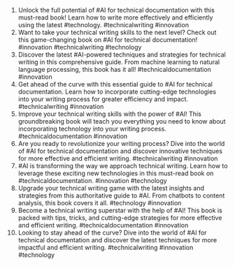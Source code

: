 1. Unlock the full potential of #AI for technical documentation with this must-read book! Learn how to write more effectively and efficiently using the latest #technology. #technicalwriting #innovation
2. Want to take your technical writing skills to the next level? Check out this game-changing book on #AI for technical documentation! #innovation #technicalwriting #technology
3. Discover the latest #AI-powered techniques and strategies for technical writing in this comprehensive guide. From machine learning to natural language processing, this book has it all! #technicaldocumentation #innovation
4. Get ahead of the curve with this essential guide to #AI for technical documentation. Learn how to incorporate cutting-edge technologies into your writing process for greater efficiency and impact. #technicalwriting #innovation
5. Improve your technical writing skills with the power of #AI! This groundbreaking book will teach you everything you need to know about incorporating technology into your writing process. #technicaldocumentation #innovation
6. Are you ready to revolutionize your writing process? Dive into the world of #AI for technical documentation and discover innovative techniques for more effective and efficient writing. #technicalwriting #innovation
7. #AI is transforming the way we approach technical writing. Learn how to leverage these exciting new technologies in this must-read book on #technicaldocumentation. #innovation #technology
8. Upgrade your technical writing game with the latest insights and strategies from this authoritative guide to #AI. From chatbots to content analysis, this book covers it all. #technology #innovation
9. Become a technical writing superstar with the help of #AI! This book is packed with tips, tricks, and cutting-edge strategies for more effective and efficient writing. #technicaldocumentation #innovation
10. Looking to stay ahead of the curve? Dive into the world of #AI for technical documentation and discover the latest techniques for more impactful and efficient writing. #technicalwriting #innovation #technology
